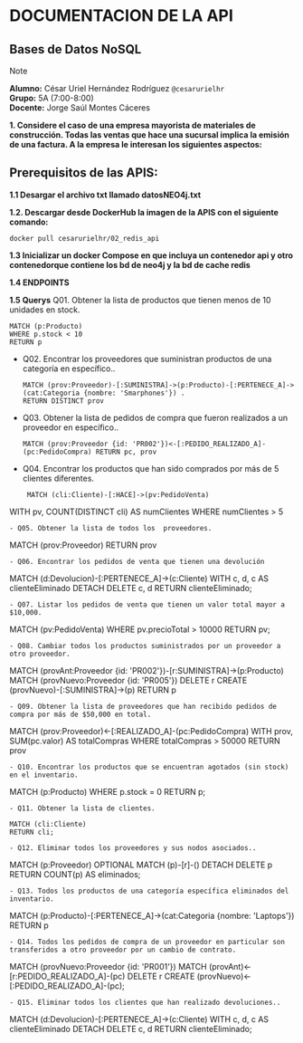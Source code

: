 # DOCUMENTACION DE LA API  
## Bases de Datos NoSQL
> [!NOTE]
> **Alumno:** César Uriel Hernández Rodríguez `@cesarurielhr`  
> **Grupo:** 5A (7:00-8:00)  
> **Docente:** Jorge Saúl Montes Cáceres  

**1. Considere el caso de una empresa mayorista de materiales de construcción. Todas las ventas que hace una sucursal implica la emisión de una factura. A la empresa le interesan los siguientes aspectos:**

## Prerequisitos de las APIS:
**1.1 Desargar el archivo txt llamado datosNEO4j.txt**

**1.2. Descargar desde DockerHub la imagen de la APIS con el siguiente comando:**
```
docker pull cesarurielhr/02_redis_api
```
**1.3 Inicializar un docker Compose en que incluya un contenedor api y otro contenedorque contiene los bd de neo4j y la bd de cache redis**

**1.4 ENDPOINTS**
 
**1.5 Querys**
Q01. Obtener la lista de productos que tienen menos de 10 unidades en stock.
```
MATCH (p:Producto) 
WHERE p.stock < 10 
RETURN p
```
- Q02. Encontrar los proveedores que suministran productos de una categoría en específico..
  ```
  MATCH (prov:Proveedor)-[:SUMINISTRA]->(p:Producto)-[:PERTENECE_A]->(cat:Categoria {nombre: 'Smarphones'}) .
  RETURN DISTINCT prov
  ```
- Q03. Obtener la lista de pedidos de compra que fueron realizados a un proveedor en específico..
  ```
  MATCH (prov:Proveedor {id: 'PR002'})<-[:PEDIDO_REALIZADO_A]-(pc:PedidoCompra) RETURN pc, prov
  ```
- Q04. Encontrar los productos que han sido comprados por más de 5 clientes diferentes.
  ```
   MATCH (cli:Cliente)-[:HACE]->(pv:PedidoVenta)
 WITH pv, COUNT(DISTINCT cli) AS numClientes
 WHERE numClientes > 5
 ```
- Q05. Obtener la lista de todos los  proveedores.
  ```
  MATCH (prov:Proveedor) RETURN prov
  ```
- Q06. Encontrar los pedidos de venta que tienen una devolución
  ```
  MATCH (d:Devolucion)-[:PERTENECE_A]->(c:Cliente)
            WITH c, d, c AS clienteEliminado
            DETACH DELETE c, d
            RETURN clienteEliminado;
  ```
- Q07. Listar los pedidos de venta que tienen un valor total mayor a $10,000.
  ```
   MATCH (pv:PedidoVenta) 
   WHERE pv.precioTotal > 10000 
   RETURN pv;
   ```
- Q08. Cambiar todos los productos suministrados por un proveedor a otro proveedor.
 ```
 MATCH (provAnt:Proveedor {id: 'PR002'})-[r:SUMINISTRA]->(p:Producto) 
           MATCH (provNuevo:Proveedor {id: 'PR005'}) 
           DELETE r 
           CREATE (provNuevo)-[:SUMINISTRA]->(p) 
           RETURN p
  ```
- Q09. Obtener la lista de proveedores que han recibido pedidos de compra por más de $50,000 en total.
  ```
  MATCH (prov:Proveedor)<-[:REALIZADO_A]-(pc:PedidoCompra)
  WITH prov, SUM(pc.valor) AS totalCompras
  WHERE totalCompras > 50000
  RETURN prov
  ```
- Q10. Encontrar los productos que se encuentran agotados (sin stock) en el inventario.
  ```
  MATCH (p:Producto) 
  WHERE p.stock = 0 
  RETURN p;
  ```
- Q11. Obtener la lista de clientes.
 ```
    MATCH (cli:Cliente) 
    RETURN cli;
 ```
- Q12. Eliminar todos los proveedores y sus nodos asociados..
  ```
   MATCH (p:Proveedor)
            OPTIONAL MATCH (p)-[r]-()
            DETACH DELETE p
            RETURN COUNT(p) AS eliminados;
  ```
- Q13. Todos los productos de una categoría específica eliminados del inventario.
  ```
  MATCH (p:Producto)-[:PERTENECE_A]->(cat:Categoria {nombre: 'Laptops'})
            RETURN p
  ```
- Q14. Todos los pedidos de compra de un proveedor en particular son transferidos a otro proveedor por un cambio de contrato.
  ```
  MATCH (provNuevo:Proveedor {id: 'PR001'}) 
  MATCH (provAnt)<-[r:PEDIDO_REALIZADO_A]-(pc) 
  DELETE r 
  CREATE (provNuevo)<-[:PEDIDO_REALIZADO_A]-(pc);
  ```
- Q15. Eliminar todos los clientes que han realizado devoluciones..
  ```
  MATCH (d:Devolucion)-[:PERTENECE_A]->(c:Cliente)
            WITH c, d, c AS clienteEliminado
            DETACH DELETE c, d
            RETURN clienteEliminado;
  ```
